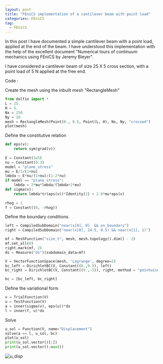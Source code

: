 ```yaml
---
layout: post
title: "FEniCS implementation of a cantilever beam with point load"
categories: FEniCS
tag: 
  - FEniCS
---
```

In this post I have documented a simple cantilever beam with a point load, applied at the end of the beam. I have understood this implementation with the help of the excellent document "Numerical tours of continuum mechanics using FEniCS by Jeremy Bleyer".

I have considered a cantilever beam of size 25 X 5 cross section, with a point load of 5 N applied at the free end. 

Code :

Create the mesh using the inbuilt mesh "RectangleMesh"

```python
from dolfin import *
L = 25.
H = 5.
Nx = 250
Ny = 10
mesh = RectangleMesh(Point(0., 0.), Point(L, H), Nx, Ny, "crossed")
plot(mesh)
```

Define the constitutive relation

```python
def eps(v):
    return sym(grad(v))
  
E = Constant(1e5)
nu = Constant(0.3)
model = "plane_stress"
mu = E/2/(1+nu)
lmbda = E*nu/(1+nu)/(1-2*nu)
if model == "plane_stress":
    lmbda = 2*mu*lmbda/(lmbda+2*mu)
def sigma(v):
    return lmbda*tr(eps(v))*Identity(2) + 2.0*mu*eps(v)
 
rhog = 1
f = Constant((0, -rhog))
```

Define the boundary conditions.

```python
left = CompiledSubDomain("near(x[0], 0)  && on_boundary")
right = CompiledSubDomain("near(x[0], 24.5, 0.5) && near(x[1], 1)")

mf = MeshFunction("size_t", mesh, mesh.topology().dim() - 2)
mf.set_all(0)
right.mark(mf, 2)
ds = Measure("ds")(subdomain_data=mf)

V = VectorFunctionSpace(mesh, 'Lagrange', degree=2)
bc_left = DirichletBC(V, Constant((0.,0.)), left)
bc_right = DirichletBC(V, Constant((0.,-5)), right, method = "pointwise")

bc = [bc_left, bc_right]
```

Define the variational form 

```python
v = TrialFunction(V)
u = TestFunction(V)
a = inner(sigma(v), eps(u))*dx
l = inner(f, u)*dx
```

Solve 

```python
u_sol = Function(V, name="Displacement")
solve(a == l, u_sol, bc)
plot(u_sol)
print(u_sol.vector()[:])
print(u_sol.vector().max())
```

![u_disp](/Users/meenu/Codes/umeenukrishnan.github.io/assets/images/u_disp.png)

